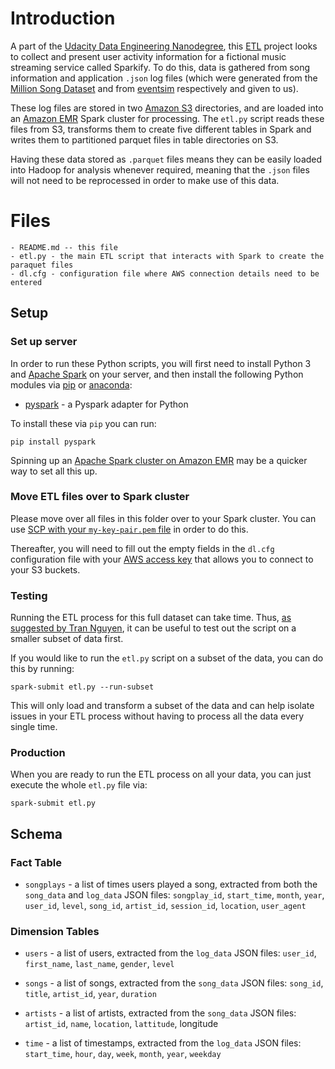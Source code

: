 # Introduction

A part of the [Udacity Data Engineering Nanodegree](https://www.udacity.com/course/data-engineer-nanodegree--nd027), this [ETL](https://en.wikipedia.org/wiki/Extract,_transform,_load) project looks to collect and present user activity information for a fictional music streaming service called Sparkify. To do this, data is gathered from song information and application `.json` log files (which were generated from the [Million Song Dataset](http://millionsongdataset.com/) and from [eventsim](https://github.com/Interana/eventsim) respectively and given to us).

These log files are stored in two [Amazon S3](https://aws.amazon.com/s3/) directories, and are loaded into an [Amazon EMR](https://aws.amazon.com/s3/) Spark cluster for processing. The `etl.py` script reads these files from S3, transforms them to create five different tables in Spark and writes them to partitioned parquet files in table directories on S3. 

Having these data stored as `.parquet` files means they can be easily loaded into Hadoop for analysis whenever required, meaning that the `.json` files will not need to be reprocessed in order to make use of this data. 


# Files
```
- README.md -- this file
- etl.py - the main ETL script that interacts with Spark to create the paraquet files
- dl.cfg - configuration file where AWS connection details need to be entered
```

## Setup

### Set up server
In order to run these Python scripts, you will first need to install Python 3 and [Apache Spark](https://spark.apache.org/downloads.html) on your server, and then install the following Python modules via [pip](https://pypi.org/project/pip/) or [anaconda](https://www.anaconda.com/products/individual):

- [pyspark](https://pypi.org/project/pyspark/) - a Pyspark adapter for Python

To install these via `pip` you can run:

`pip install pyspark`

Spinning up an [Apache Spark cluster on Amazon EMR](https://docs.aws.amazon.com/emr/latest/ReleaseGuide/emr-spark.html) may be a quicker way to set all this up.

### Move ETL files over to Spark cluster
Please move over all files in this folder over to your Spark cluster. You can use [SCP with your `my-key-pair.pem` file](https://docs.aws.amazon.com/AWSEC2/latest/UserGuide/AccessingInstancesLinux.html) in order to do this.

Thereafter, you will need to fill out the empty fields in the `dl.cfg` configuration file with your [AWS access key](https://docs.aws.amazon.com/general/latest/gr/aws-sec-cred-types.html) that allows you to connect to your S3 buckets.

### Testing
Running the ETL process for this full dataset can take time. Thus, [as suggested by Tran Nguyen](https://towardsdatascience.com/some-issues-when-building-an-aws-data-lake-using-spark-and-how-to-deal-with-these-issues-529ce246ba59), it can be useful to test out the script on a smaller subset of data first.

 If you would like to run the `etl.py` script on a subset of the data, you can do this by running:

`spark-submit etl.py --run-subset`

This will only load and transform a subset of the data and can help isolate issues in your ETL process without having to process all the data every single time.

### Production

When you are ready to run the ETL process on all your data, you can just execute the whole `etl.py` file via:

`spark-submit etl.py`

## Schema

### Fact Table
- `songplays` - a list of times users played a song, extracted from both the `song_data` and `log_data` JSON files: `songplay_id`, `start_time`, `month`, `year`, `user_id`, `level`, `song_id`, `artist_id`, `session_id`, `location`, `user_agent`

### Dimension Tables
- `users` - a list of users, extracted from the `log_data` JSON files: `user_id`, `first_name`, `last_name`, `gender`, `level`

- `songs` - a list of songs, extracted from the `song_data` JSON files: `song_id`, `title`, `artist_id`, `year`, `duration`

- `artists` - a list of artists, extracted from the `song_data` JSON files: `artist_id`, `name`, `location`, `lattitude`, longitude

- `time` - a list of timestamps, extracted from the `log_data` JSON files: `start_time`, `hour`, `day`, `week`, `month`, `year`, `weekday`